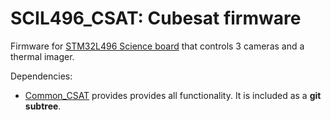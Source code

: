 # SCIL496_CSAT: Cubesat firmware

Firmware for [STM32L496 Science board](https://github.com/MatthiasGeorgImhof/Hardware_CSAT/tree/master/sci_board_wo_switches) that controls 3 cameras and a thermal imager.

Dependencies:
- [Common_CSAT](https://github.com/MatthiasGeorgImhof/Common_CSAT) provides provides all functionality. It is included as a **git subtree**.
